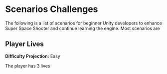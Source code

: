 # Scenarios Challenges
The following is a list of scenarios for beginner Unity developers to enhance Super Space Shooter and continue learning the engine. Most scenarios are 

## Player Lives
**Difficulty Projection:** Easy

The player has 3 lives 
